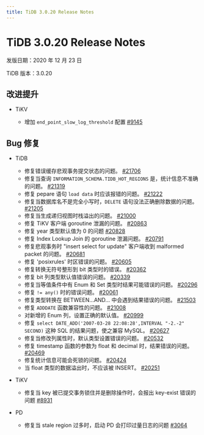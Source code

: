 ```yaml
---
title: TiDB 3.0.20 Release Notes
---
```


# TiDB 3.0.20 Release Notes

发版日期：2020 年 12 月 23 日

TiDB 版本：3.0.20

## 改进提升

+ TiKV

    - 增加 `end_point_slow_log_threshold` 配置 [#9145](https://github.com/tikv/tikv/pull/9145)

## Bug 修复

+ TiDB

    - 修复错误缓存悲观事务提交状态的问题。 [#21706](https://github.com/pingcap/tidb/pull/21706)
    - 修复当查询  `INFORMATION_SCHEMA.TIDB_HOT_REGIONS` 是，统计信息不准确的问题。 [#21319](https://github.com/pingcap/tidb/pull/21319)
    - 修复 pepare 语句 `load data` 时应该报错的问题。  [#21222](https://github.com/pingcap/tidb/pull/21222)
    - 修复当数据库名不是完全小写时，`DELETE` 语句没法正确删除数据的问题。 [#21205](https://github.com/pingcap/tidb/pull/21205)
    - 修复当生成递归视图时栈溢出的问题。 [#21000](https://github.com/pingcap/tidb/pull/21000)
    - 修复 TiKV 客户端 goroutine 泄漏的问题。 [#20863](https://github.com/pingcap/tidb/pull/20863)
    - 修复 year 类型默认值为 0 的问题 [#20828](https://github.com/pingcap/tidb/pull/20828)
    - 修复 Index Lookup Join 的 goroutine 泄漏问题。 [#20791](https://github.com/pingcap/tidb/pull/20791)
    - 修复悲观事务时 "insert select for update" 客户端收到 malformed packet 的问题。 [#20681](https://github.com/pingcap/tidb/pull/20681)
    - 修复 'posixrules' 时区错误的问题。 [#20605](https://github.com/pingcap/tidb/pull/20605)
    - 修复转换无符号整形到 bit 类型时的错误。 [#20362](https://github.com/pingcap/tidb/pull/20362)
    - 修复 bit 列类型默认值错误的问题。 [#20339](https://github.com/pingcap/tidb/pull/20339)
    - 修复当等值条件中有 Enum 和 Set 类型时结果可能错误的问题。 [#20296](https://github.com/pingcap/tidb/pull/20296)
    - 修复 `!= any()` 时的错误问题。 [#20061](https://github.com/pingcap/tidb/pull/20061)
    - 修复类型转换在 BETWEEN...AND... 中会遇到结果错误的问题。 [#21503](https://github.com/pingcap/tidb/pull/21503)
    - 修复 `ADDDATE` 函数兼容性的问题。 [#21008](https://github.com/pingcap/tidb/pull/21008)
    - 对新增的 Enum 列，设置正确的默认值。 [#20999](https://github.com/pingcap/tidb/pull/20999)
    - 修复 `select DATE_ADD('2007-03-28 22:08:28',INTERVAL "-2.-2" SECOND)` 这种 SQL 的结果问题，使之兼容 MySQL。 [#20627](https://github.com/pingcap/tidb/pull/20627)
    - 修复当修改列属性时，默认类型设置错误的问题。 [#20532](https://github.com/pingcap/tidb/pull/20532)
    - 修复 timestamp 函数的参数为 float 和 decimal 时，结果错误的问题。 [#20469](https://github.com/pingcap/tidb/pull/20469)
    - 修复统计信息可能会死锁的问题。 [#20424](https://github.com/pingcap/tidb/pull/20424)
    - 当 float 类型的数据溢出时，不应该被 INSERT。 [#20251](https://github.com/pingcap/tidb/pull/20251)

+ TiKV

    - 修复当 key 被已提交事务锁住并是删除操作时，会报出 key-exist 错误的问题 [#8931](https://github.com/tikv/tikv/pull/8931)

+ PD

    - 修复当 stale region 过多时，启动 PD 会打印过量日志的问题 [#3064](https://github.com/tikv/pd/pull/3064)